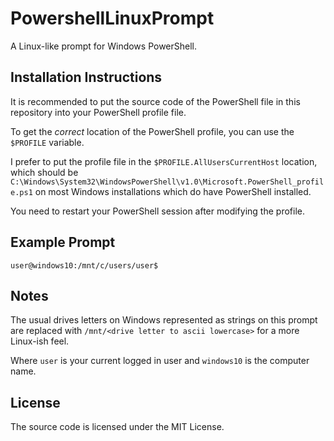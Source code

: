 # PowershellLinuxPrompt
A Linux-like prompt for Windows PowerShell.

## Installation Instructions

It is recommended to put the source code of the PowerShell file in this repository into your PowerShell profile file.

To get the *correct* location of the PowerShell profile, you can use the `$PROFILE` variable. 

I prefer to put the profile file in the `$PROFILE.AllUsersCurrentHost` location, which should be
`C:\Windows\System32\WindowsPowerShell\v1.0\Microsoft.PowerShell_profile.ps1` on most Windows installations which do
have PowerShell installed.

You need to restart your PowerShell session after modifying the profile.

## Example Prompt

```
user@windows10:/mnt/c/users/user$
```

## Notes

The usual drives letters on Windows represented as strings on this prompt are replaced with `/mnt/<drive letter to ascii lowercase>`
for a more Linux-ish feel.

Where `user` is your current logged in user and `windows10` is the computer name.

## License

The source code is licensed under the MIT License.
